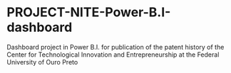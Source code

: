 # PROJECT-NITE-Power-B.I-dashboard
  Dashboard project in Power B.I. for publication of the patent history of the Center for Technological Innovation and Entrepreneurship at the Federal University of Ouro Preto
